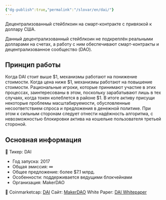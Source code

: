 ```yaml
---
{"dg-publish":true,"permalink":"/slovar/en/dai/"}
---
```



Децентрализованный стейблкоин на смарт-контракте с привязкой к доллару США.

Данный децентрализованный стейблкоин не подкреплён реальными долларами на счетах, а работу с ним обеспечивают смарт-контракты и децентрализованное сообщество (DAO).

## Принцип работы

Когда DAI стоит выше \$1, механизмы работают на понижение стоимости.
Когда цена ниже \$1, механизмы работают на повышение стоимости.
Рациональные игроки, которые принимают участие в этих процессах, заинтересованы в этом, поскольку зарабатывают лишь в тех случаях, когда токен колеблется в районе \$1.
В итоге активу присущи некоторые проблемы масштабируемости, обусловленные несоответствием спроса и предложения в денежной политике. При этом к сильным сторонам следует отнести надёжность алгоритма, с невозможностью блокировки актива на кошельке пользователя третьей стороной.

## Основная информация

📌 Тикер: DAI

* Год запуска: 2017
* Общая эмиссия: ∞
* Общее предложение: более $7.1 млрд.
* Особенности: поддерживается ведущими блокчейнами
* Организация: MakerDAO

📎 Coinmarketcap: [DAI](https://coinmarketcap.com/currencies/multi-collateral-dai/)
Сайт: [MakerDAO](https://makerdao.com/ru/)
White Paper: [DAI Whitepaper](https://makerdao.com/ru/whitepaper)
